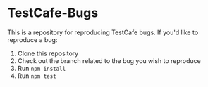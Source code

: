 # TestCafe-Bugs

This is a repository for reproducing TestCafe bugs. If you'd like to reproduce a bug:

1. Clone this repository
1. Check out the branch related to the bug you wish to reproduce
1. Run `npm install`
1. Run `npm test`
